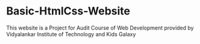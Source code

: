 # Basic-HtmlCss-Website
This website is a Project for Audit Course of Web Development provided by Vidyalankar Institute of Technology and  Kids Galaxy

